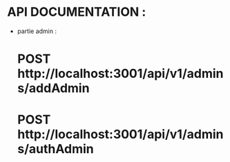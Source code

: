 # API DOCUMENTATION :

- partie admin :

  # POST http://localhost:3001/api/v1/admins/addAdmin

  # POST http://localhost:3001/api/v1/admins/authAdmin
